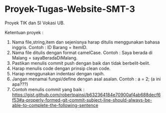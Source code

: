 # Proyek-Tugas-Website-SMT-3
Proyek TIK dan SI Vokasi UB.

Ketentuan proyek :

1. Nama file,string,item dan sejenisnya harap ditulis menggunakan bahasa inggris.
   Contoh : ID Barang = ItemID.
2. Nama file ditulis dengan format camelCase.
   Contoh : Saya berada di Malang = sayaBeradaDiMalang.
4. Pastikan menulis commit push dengan baik dan tidak berbelit-belit.
5. Harap menulis code dengan prinsip clean code.
6. Harap menggunakan indentasi dengan rapih.
7. Jangan menamai fungsi/define dengan asal asalan.
   Contoh : a = 2; (a ini apa???)
8. Contoh menulis commit yang baik : https://gist.github.com/robertpainsi/b632364184e70900af4ab688decf6f53#a-properly-formed-git-commit-subject-line-should-always-be-able-to-complete-the-following-sentence
